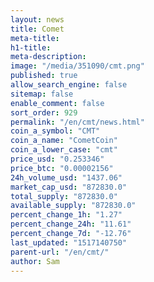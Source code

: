 ```yaml
---
layout: news
title: Comet
meta-title: 
h1-title: 
meta-description: 
image: "/media/351090/cmt.png"
published: true
allow_search_engine: false
sitemap: false
enable_comment: false
sort_order: 929
permalink: "/en/cmt/news.html"
coin_a_symbol: "CMT"
coin_a_name: "CometCoin"
coin_a_lower_case: "cmt"
price_usd: "0.253346"
price_btc: "0.00002156"
24h_volume_usd: "1437.06"
market_cap_usd: "872830.0"
total_supply: "872830.0"
available_supply: "872830.0"
percent_change_1h: "1.27"
percent_change_24h: "11.61"
percent_change_7d: "-12.76"
last_updated: "1517140750"
parent-url: "/en/cmt/"
author: Sam
---
```


